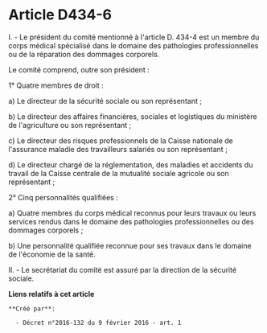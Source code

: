 # Article D434-6

I. - Le président du comité mentionné à l'article D. 434-4 est un membre du corps médical spécialisé dans le domaine des
pathologies professionnelles ou de la réparation des dommages corporels.

Le comité comprend, outre son président :

1° Quatre membres de droit :

a) Le directeur de la sécurité sociale ou son représentant ;

b) Le directeur des affaires financières, sociales et logistiques du ministère de l'agriculture ou son représentant ;

c) Le directeur des risques professionnels de la Caisse nationale de l'assurance maladie des travailleurs salariés ou son
représentant ;

d) Le directeur chargé de la réglementation, des maladies et accidents du travail de la Caisse centrale de la mutualité
sociale agricole ou son représentant ;

2° Cinq personnalités qualifiées :

a) Quatre membres du corps médical reconnus pour leurs travaux ou leurs services rendus dans le domaine des pathologies
professionnelles ou des dommages corporels ;

b) Une personnalité qualifiée reconnue pour ses travaux dans le domaine de l'économie de la santé.

II. - Le secrétariat du comité est assuré par la direction de la sécurité sociale.

**Liens relatifs à cet article**

	**Créé par**:

	  - Décret n°2016-132 du 9 février 2016 - art. 1
